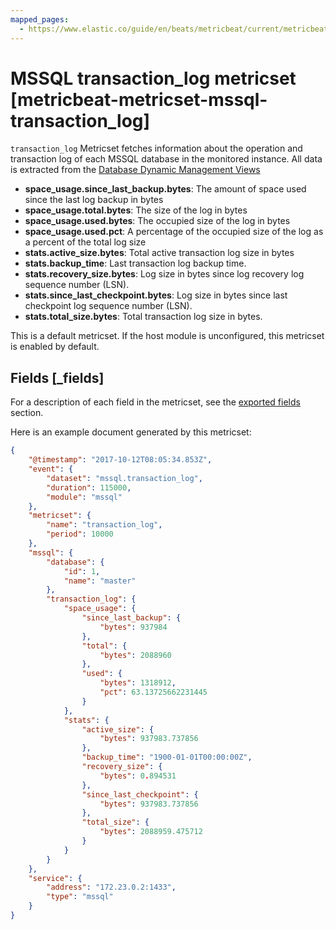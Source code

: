 ```yaml
---
mapped_pages:
  - https://www.elastic.co/guide/en/beats/metricbeat/current/metricbeat-metricset-mssql-transaction_log.html
---
```


<!-- This file is generated! See scripts/mage/docs_collector.go -->

# MSSQL transaction_log metricset [metricbeat-metricset-mssql-transaction_log]

`transaction_log` Metricset fetches information about the operation and transaction log of each MSSQL database in the monitored instance. All data is extracted from the [Database Dynamic Management Views](https://docs.microsoft.com/en-us/sql/relational-databases/system-dynamic-management-views/database-related-dynamic-management-views-transact-sql?view=sql-server-2017)

* **space_usage.since_last_backup.bytes**: The amount of space used since the last log backup in bytes
* **space_usage.total.bytes**: The size of the log in bytes
* **space_usage.used.bytes**: The occupied size of the log in bytes
* **space_usage.used.pct**: A percentage of the occupied size of the log as a percent of the total log size
* **stats.active_size.bytes**: Total active transaction log size in bytes
* **stats.backup_time**: Last transaction log backup time.
* **stats.recovery_size.bytes**: Log size in bytes since log recovery log sequence number (LSN).
* **stats.since_last_checkpoint.bytes**: Log size in bytes since last checkpoint log sequence number (LSN).
* **stats.total_size.bytes**: Total transaction log size in bytes.

This is a default metricset. If the host module is unconfigured, this metricset is enabled by default.

## Fields [_fields]

For a description of each field in the metricset, see the [exported fields](/reference/metricbeat/exported-fields-mssql.md) section.

Here is an example document generated by this metricset:

```json
{
    "@timestamp": "2017-10-12T08:05:34.853Z",
    "event": {
        "dataset": "mssql.transaction_log",
        "duration": 115000,
        "module": "mssql"
    },
    "metricset": {
        "name": "transaction_log",
        "period": 10000
    },
    "mssql": {
        "database": {
            "id": 1,
            "name": "master"
        },
        "transaction_log": {
            "space_usage": {
                "since_last_backup": {
                    "bytes": 937984
                },
                "total": {
                    "bytes": 2088960
                },
                "used": {
                    "bytes": 1318912,
                    "pct": 63.13725662231445
                }
            },
            "stats": {
                "active_size": {
                    "bytes": 937983.737856
                },
                "backup_time": "1900-01-01T00:00:00Z",
                "recovery_size": {
                    "bytes": 0.894531
                },
                "since_last_checkpoint": {
                    "bytes": 937983.737856
                },
                "total_size": {
                    "bytes": 2088959.475712
                }
            }
        }
    },
    "service": {
        "address": "172.23.0.2:1433",
        "type": "mssql"
    }
}
```
